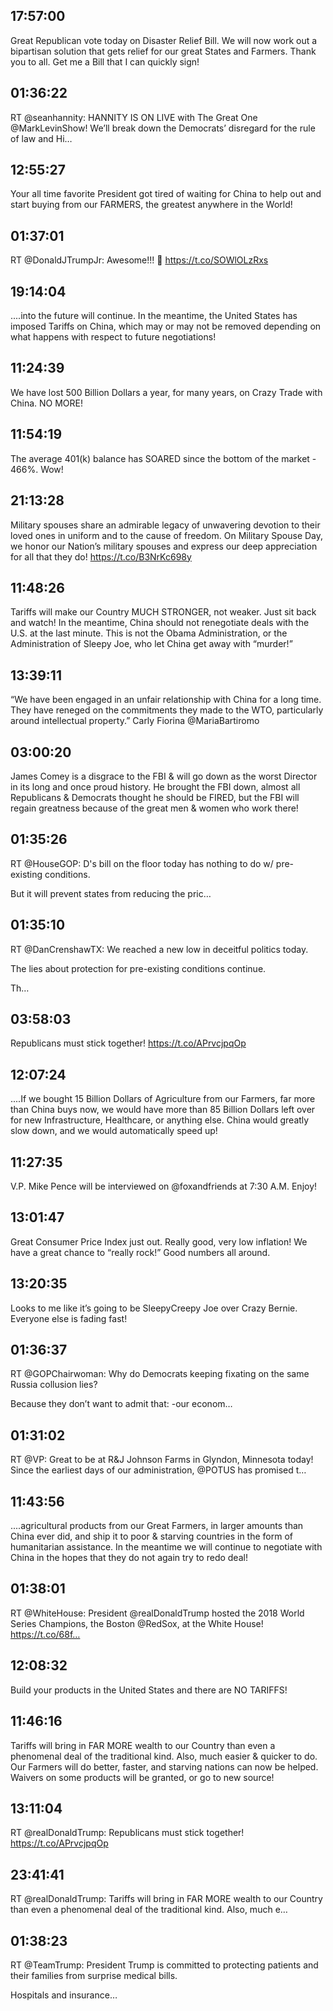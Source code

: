 ## 17:57:00
Great Republican vote today on Disaster Relief Bill. We will now work out a bipartisan solution that gets relief for our great States and Farmers. Thank you to all. Get me a Bill that I can quickly sign!
## 01:36:22
RT @seanhannity: HANNITY IS ON LIVE with The Great One @MarkLevinShow! We’ll break down the Democrats’ disregard for the rule of law and Hi…
## 12:55:27
Your all time favorite President got tired of waiting for China to help out and start buying from our FARMERS, the greatest anywhere in the World!
## 01:37:01
RT @DonaldJTrumpJr: Awesome!!! 👏 https://t.co/SOWlOLzRxs
## 19:14:04
....into the future will continue. In the meantime, the United States has imposed Tariffs on China, which may or may not be removed depending on what happens with respect to future negotiations!
## 11:24:39
We have lost 500 Billion Dollars a year, for many years, on Crazy Trade with China. NO MORE!
## 11:54:19
The average 401(k) balance has SOARED since the bottom of the market - 466%. Wow!
## 21:13:28
Military spouses share an admirable legacy of unwavering devotion to their loved ones in uniform and to the cause of freedom. On Military Spouse Day, we honor our Nation’s military spouses and express our deep appreciation for all that they do! https://t.co/B3NrKc698y
## 11:48:26
Tariffs will make our Country MUCH STRONGER, not weaker. Just sit back and watch! In the meantime, China should not renegotiate deals with the U.S. at the last minute. This is not the Obama Administration, or the Administration of Sleepy Joe, who let China get away with “murder!”
## 13:39:11
“We have been engaged in an unfair relationship with China for a long time. They have reneged on the commitments they made to the WTO, particularly around intellectual property.” Carly Fiorina @MariaBartiromo
## 03:00:20
James Comey is a disgrace to the FBI &amp; will go down as the worst Director in its long and once proud history. He brought the FBI down, almost all Republicans &amp; Democrats thought he should be FIRED, but the FBI will regain greatness because of the great men &amp; women who work there!
## 01:35:26
RT @HouseGOP: D's bill on the floor today has nothing to do w/ pre-existing conditions. 

But it will prevent states from reducing the pric…
## 01:35:10
RT @DanCrenshawTX: We reached a new low in deceitful politics today. 

The lies about protection for pre-existing conditions continue. 

Th…
## 03:58:03
Republicans must stick together! https://t.co/APrvcjpqOp
## 12:07:24
....If we bought 15 Billion Dollars of Agriculture from our Farmers, far more than China buys now, we would have more than 85 Billion Dollars left over for new Infrastructure, Healthcare, or anything else. China would greatly slow down, and we would automatically speed up!
## 11:27:35
V.P. Mike Pence will be interviewed on @foxandfriends at 7:30 A.M. Enjoy!
## 13:01:47
Great Consumer Price Index just out. Really good, very low inflation! We have a great chance to “really rock!” Good numbers all around.
## 13:20:35
Looks to me like it’s going to be SleepyCreepy Joe over Crazy Bernie. Everyone else is fading fast!
## 01:36:37
RT @GOPChairwoman: Why do Democrats keeping fixating on the same Russia collusion lies?

Because they don’t want to admit that:
-our econom…
## 01:31:02
RT @VP: Great to be at R&amp;J Johnson Farms in  Glyndon, Minnesota today! Since the earliest days of our administration, @POTUS has promised t…
## 11:43:56
....agricultural products from our Great Farmers, in larger amounts than China ever did, and ship it to poor &amp; starving countries in the form of humanitarian assistance. In the meantime we will continue to negotiate with China in the hopes that they do not again try to redo deal!
## 01:38:01
RT @WhiteHouse: President @realDonaldTrump hosted the 2018 World Series Champions, the Boston @RedSox, at the White House! https://t.co/68f…
## 12:08:32
Build your products in the United States and there are NO TARIFFS!
## 11:46:16
Tariffs will bring in FAR MORE wealth to our Country than even a phenomenal deal of the traditional kind. Also, much easier &amp; quicker to do. Our Farmers will do better, faster, and starving nations can now be helped. Waivers on some products will be granted, or go to new source!
## 13:11:04
RT @realDonaldTrump: Republicans must stick together! https://t.co/APrvcjpqOp
## 23:41:41
RT @realDonaldTrump: Tariffs will bring in FAR MORE wealth to our Country than even a phenomenal deal of the traditional kind. Also, much e…
## 01:38:23
RT @TeamTrump: President Trump is committed to protecting patients and their families from surprise medical bills.

Hospitals and insurance…
